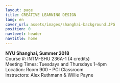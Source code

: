 ```yaml
---
layout: page
title: CREATIVE LEARNING DESIGN
lang: en
cover_url: assets/images/shanghai-background.JPG
position: 0
navlevel: header
navtitle: home
---
```

**NYU Shanghai, Summer 2018**  
Course #: INTM-SHU 236A-1 (4 credits)  
Meeting Times: Tuesdays and Thursdays 1-4pm  
Location: Room 900 - PCI Classroom  
Instructors: Alex Ruthmann & Willie Payne  
